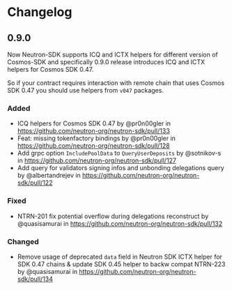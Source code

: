 # Changelog

## 0.9.0

Now Neutron-SDK supports ICQ and ICTX helpers for different version of Cosmos-SDK and specifically 0.9.0 release
introduces ICQ and ICTX helpers for Cosmos SDK 0.47.

So if your contract requires interaction with remote chain that uses Cosmos SDK 0.47 you should use helpers from `v047`
packages.

### Added

* ICQ helpers for Cosmos SDK 0.47 by @pr0n00gler in https://github.com/neutron-org/neutron-sdk/pull/133
* Feat: missing tokenfactory bindings by @pr0n00gler in https://github.com/neutron-org/neutron-sdk/pull/128
* Add grpc option `IncludePoolData` to `QueryUserDeposits` by @sotnikov-s
  in https://github.com/neutron-org/neutron-sdk/pull/127
* Add query for validators signing infos and unbonding delegations query by @albertandrejev
  in https://github.com/neutron-org/neutron-sdk/pull/122

### Fixed

* NTRN-201 fix potential overflow during delegations reconstruct by @quasisamurai
  in https://github.com/neutron-org/neutron-sdk/pull/132

### Changed

* Remove usage of deprecated `data` field in Neutron SDK ICTX helper for SDK 0.47 chains & update SDK 0.45 helper to
  backw compat NTRN-223 by @quasisamurai in https://github.com/neutron-org/neutron-sdk/pull/134

